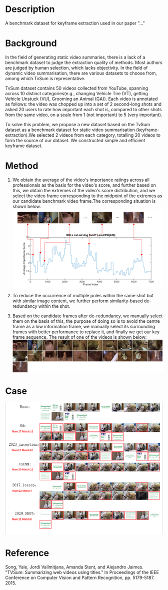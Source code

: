 # Description
A benchmark dataset for keyframe extraction used in our paper "..."
# Background
In the field of generating static video summaries, there is a lack of a benchmark dataset to judge the extraction quality of methods. Most authors are judged by human selection, which lacks objectivity. In the field of dynamic video summarisation, there are various datasets to choose from, among which TvSum is representative.
  
TvSum dataset contains 50 videos collected from YouTube, spanning across 10 distinct categories(e.g., changing Vehicle Tire (VT), getting Vehicle Unstuck (VU), Grooming an Animal (GA)). Each video is annotated as follows: the video was chopped up into a set of 2 second-long shots and asked 20 users to rate how important each shot is, compared to other shots from the same video, on a scale from 1 (not important) to 5 (very important). 

To solve this problem, we propose a new dataset based on the TvSum dataset as a benchmark dataset for static video summarisation (keyframe-extraction).We selected 2 videos from each category, totalling 20 videos to form the source of our dataset. We constructed simple and efficient keyframe dataset.

# Method
1. We obtain the average of the video's importance ratings across all professionals as the basis for the video's score, and further based on this, we obtain the extremes of the video's score distribution, and we select the video frame corresponding to the midpoint of the extremes as our candidate benchmark video frame.The corresponding situation is shown below.![case](/images/pic.png)  

2. To reduce the occurrence of multiple poles within the same shot but with similar image content, we further perform similarity-based de-redundancy within the shot.

3. Based on the candidate frames after de-redundancy, we manually select them on the basis of this, the purpose of doing so is to avoid the centre frame as a low information frame, we manually select its surrounding frames with better performance to replace it, and finally we get our key frame sequence. The result of one of the videos is shown below:![case](/images/result.jpg)  

# Case
![case](/images/case.png)  
# Reference
Song, Yale, Jordi Vallmitjana, Amanda Stent, and Alejandro Jaimes. "TVSum: Summarizing web videos using titles." In Proceedings of the IEEE Conference on Computer Vision and Pattern Recognition, pp. 5179-5187. 2015.

